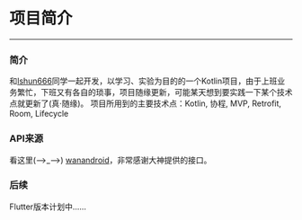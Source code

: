 # 项目简介
---
### 简介
和[lshun666](https://github.com/lshun6666)同学一起开发，以学习、实验为目的的一个Kotlin项目，由于上班业务繁忙，下班又有各自的琐事，项目随缘更新，可能某天想到要实践一下某个技术点就更新了(真·随缘)。
项目所用到的主要技术点：Kotlin, 协程, MVP, Retrofit, Room, Lifecycle
### API来源
看这里(-->_-->) [wanandroid](https://github.com/hongyangAndroid/wanandroid)，非常感谢大神提供的接口。
### 后续
Flutter版本计划中......